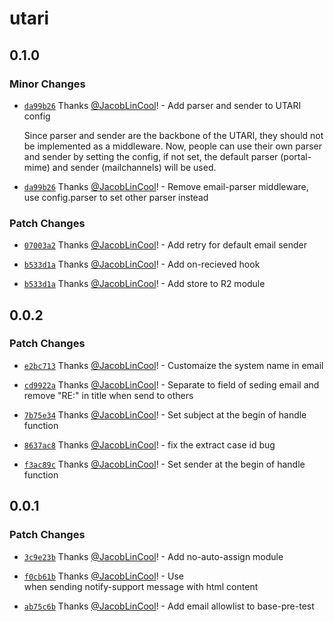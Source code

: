 # utari

## 0.1.0

### Minor Changes

-   [`da99b26`](https://github.com/JacobLinCool/Unified-Teaching-Assistant-Reply-Interface/commit/da99b26829b7c1f3879b51b1b6de2a50e5555719) Thanks [@JacobLinCool](https://github.com/JacobLinCool)! - Add parser and sender to UTARI config

    Since parser and sender are the backbone of the UTARI, they should not be implemented as a middleware. Now, people can use their own parser and sender by setting the config, if not set, the default parser (portal-mime) and sender (mailchannels) will be used.

-   [`da99b26`](https://github.com/JacobLinCool/Unified-Teaching-Assistant-Reply-Interface/commit/da99b26829b7c1f3879b51b1b6de2a50e5555719) Thanks [@JacobLinCool](https://github.com/JacobLinCool)! - Remove email-parser middleware, use config.parser to set other parser instead

### Patch Changes

-   [`07003a2`](https://github.com/JacobLinCool/Unified-Teaching-Assistant-Reply-Interface/commit/07003a278bb50a9b3b0e363ec0bf452d15772318) Thanks [@JacobLinCool](https://github.com/JacobLinCool)! - Add retry for default email sender

-   [`b533d1a`](https://github.com/JacobLinCool/Unified-Teaching-Assistant-Reply-Interface/commit/b533d1abe1379b62b2cc5108c30b8e91a65288f7) Thanks [@JacobLinCool](https://github.com/JacobLinCool)! - Add on-recieved hook

-   [`b533d1a`](https://github.com/JacobLinCool/Unified-Teaching-Assistant-Reply-Interface/commit/b533d1abe1379b62b2cc5108c30b8e91a65288f7) Thanks [@JacobLinCool](https://github.com/JacobLinCool)! - Add store to R2 module

## 0.0.2

### Patch Changes

-   [`e2bc713`](https://github.com/JacobLinCool/Unified-Teaching-Assistant-Reply-Interface/commit/e2bc713f0534b8fe00444aeadce4b94dc7da28a5) Thanks [@JacobLinCool](https://github.com/JacobLinCool)! - Customaize the system name in email

-   [`cd9922a`](https://github.com/JacobLinCool/Unified-Teaching-Assistant-Reply-Interface/commit/cd9922af9b1c53a00220f255cd6f54ccd36f63d8) Thanks [@JacobLinCool](https://github.com/JacobLinCool)! - Separate to field of seding email and remove "RE:" in title when send to others

-   [`7b75e34`](https://github.com/JacobLinCool/Unified-Teaching-Assistant-Reply-Interface/commit/7b75e34387f0626a69985f1123ec2d4b9fe180a9) Thanks [@JacobLinCool](https://github.com/JacobLinCool)! - Set subject at the begin of handle function

-   [`8637ac8`](https://github.com/JacobLinCool/Unified-Teaching-Assistant-Reply-Interface/commit/8637ac8191189dcba9275124417c161ee68e3c3f) Thanks [@JacobLinCool](https://github.com/JacobLinCool)! - fix the extract case id bug

-   [`f3ac89c`](https://github.com/JacobLinCool/Unified-Teaching-Assistant-Reply-Interface/commit/f3ac89cfb5f3142d5beca36469c885c9d49e7c21) Thanks [@JacobLinCool](https://github.com/JacobLinCool)! - Set sender at the begin of handle function

## 0.0.1

### Patch Changes

-   [`3c9e23b`](https://github.com/JacobLinCool/Unified-Teaching-Assistant-Reply-Interface/commit/3c9e23b8d155892f9d563657cf46a4a35ca8c9e6) Thanks [@JacobLinCool](https://github.com/JacobLinCool)! - Add no-auto-assign module

-   [`f0cb61b`](https://github.com/JacobLinCool/Unified-Teaching-Assistant-Reply-Interface/commit/f0cb61b12f5d65ec1ae98504b15c904dae828869) Thanks [@JacobLinCool](https://github.com/JacobLinCool)! - Use <br> when sending notify-support message with html content

-   [`ab75c6b`](https://github.com/JacobLinCool/Unified-Teaching-Assistant-Reply-Interface/commit/ab75c6b25cfc64efb1725ea76fac3bf1bc329014) Thanks [@JacobLinCool](https://github.com/JacobLinCool)! - Add email allowlist to base-pre-test
